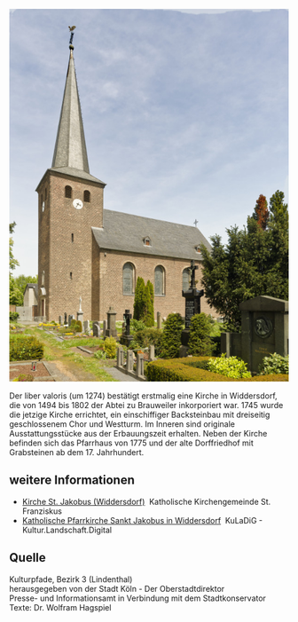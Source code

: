 ![St. Jakobus (Widdersdorf)](./images/koelnLindenthal1/p14.jpg)

Der liber valoris (um 1274) bestätigt erstmalig eine Kirche in Widdersdorf, die von 1494 bis 1802 der Abtei zu Brauweiler inkorporiert war. 1745 wurde die jetzige Kirche errichtet, ein einschiffiger Backsteinbau mit dreiseitig geschlossenem Chor und Westturm. Im Inneren sind originale Ausstattungsstücke aus der Erbauungszeit erhalten. Neben der Kirche befinden sich das Pfarrhaus von 1775 und der alte Dorffriedhof mit Grabsteinen ab dem 17. Jahrhundert.

## weitere Informationen

*   [Kirche St. Jakobus (Widdersdorf)](https://www.franziskus.koeln/kirchen/kirche-st-jakobus/)  Katholische Kirchengemeinde St. Franziskus
*   [Katholische Pfarrkirche Sankt Jakobus in Widdersdorf](https://www.kuladig.de/Objektansicht/O-56140-20121029-13)  KuLaDiG - Kultur.Landschaft.Digital

## Quelle

Kulturpfade, Bezirk 3 (Lindenthal)  
herausgegeben von der Stadt Köln - Der Oberstadtdirektor  
Presse- und Informationsamt in Verbindung mit dem Stadtkonservator  
Texte: Dr. Wolfram Hagspiel